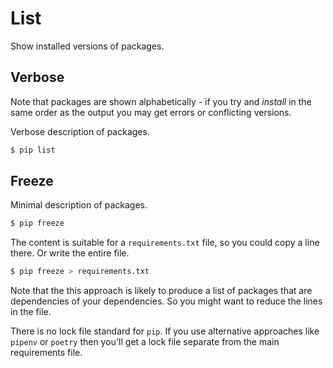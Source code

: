 # List

Show installed versions of packages.

## Verbose

Note that packages are shown alphabetically - if you try and _install_ in the same order as the output you may get errors or conflicting versions.

Verbose description of packages.

```sh
$ pip list
```

## Freeze

Minimal description of packages.

```sh
$ pip freeze
```

The content is suitable for a `requirements.txt` file, so you could copy a line there. Or write the entire file.

```sh
$ pip freeze > requirements.txt
```

Note that the this approach is likely to produce a list of packages that are dependencies of your dependencies. So you might want to reduce the lines in the file.

There is no lock file standard for `pip`. If you use alternative approaches like `pipenv` or `poetry` then you'll get a lock file separate from the main requirements file.
